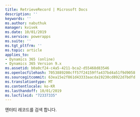 ```yaml
---
title: RetrieveRecord | Microsoft Docs
description: ''
keywords: ''
ms.author: nabuthuk
manager: kvivek
ms.date: 10/01/2019
ms.service: powerapps
ms.suite: ''
ms.tgt_pltfrm: ''
ms.topic: article
applies_to:
- Dynamics 365 (online)
- Dynamics 365 Version 9.x
ms.assetid: b0a0cf24-c4a5-4211-bca2-d55468d83546
ms.openlocfilehash: 7053889200cff57f24159ffa437bd4a51f9d9058
ms.sourcegitcommit: 63ea15e2f861d43333aacda19230cd8922d7bdfd
ms.translationtype: MT
ms.contentlocale: ko-KR
ms.lasthandoff: 10/01/2019
ms.locfileid: "72337335"
---
```

엔터티 레코드를 검색 합니다.
